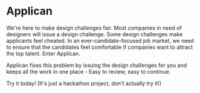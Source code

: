 # Applican
We're here to make design challenges fair. Most companies in need of designers will issue a design challenge. Some design challenges make applicants feel cheated. In an ever-candidate-focused job market, we need to ensure that the candidates feel comfortable if companies want to attract the top talent. Enter Applican. 

Applican fixes this problem by issuing the design challenges for you and keeps all the work in one place - Easy to review, easy to continue. 

Try it today! (It's just a hackathon project, don't actually try it!)
